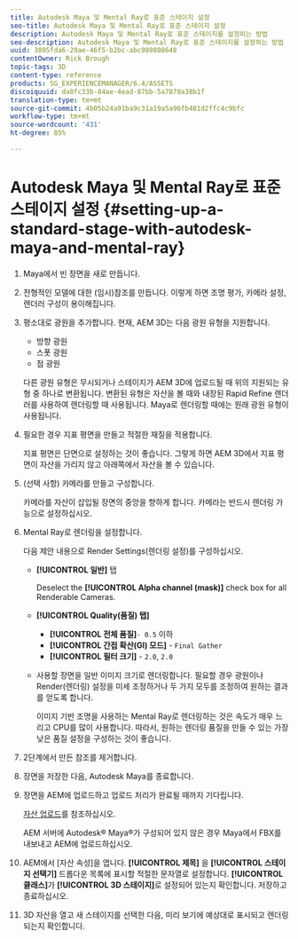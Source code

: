 ```yaml
---
title: Autodesk Maya 및 Mental Ray로 표준 스테이지 설정
seo-title: Autodesk Maya 및 Mental Ray로 표준 스테이지 설정
description: Autodesk Maya 및 Mental Ray로 표준 스테이지를 설정하는 방법
seo-description: Autodesk Maya 및 Mental Ray로 표준 스테이지를 설정하는 방법
uuid: 3895fda6-29ae-46f5-b2bc-abc989808648
contentOwner: Rick Brough
topic-tags: 3D
content-type: reference
products: SG_EXPERIENCEMANAGER/6.4/ASSETS
discoiquuid: da8fc33b-84ae-4ead-87bb-5a7870a38b1f
translation-type: tm+mt
source-git-commit: 4b05b24a91ba9c31a19a5a96fb481d2ffc4c9bfc
workflow-type: tm+mt
source-wordcount: '431'
ht-degree: 85%

---
```



# Autodesk Maya 및 Mental Ray로 표준 스테이지 설정 {#setting-up-a-standard-stage-with-autodesk-maya-and-mental-ray}

1. Maya에서 빈 장면을 새로 만듭니다.
1. 전형적인 모델에 대한 (임시)참조를 만듭니다. 이렇게 하면 조명 평가, 카메라 설정, 렌더러 구성이 용이해집니다.

1. 평소대로 광원을 추가합니다. 현재, AEM 3D는 다음 광원 유형을 지원합니다.

   * 방향 광원
   * 스폿 광원
   * 점 광원

   다른 광원 유형은 무시되거나 스테이지가 AEM 3D에 업로드될 때 위의 지원되는 유형 중 하나로 변환됩니다. 변환된 유형은 자산을 볼 때와 내장된 Rapid Refine 렌더러를 사용하여 렌더링할 때 사용됩니다. Maya로 렌더링할 때에는 원래 광원 유형이 사용됩니다.

1. 필요한 경우 지표 평면을 만들고 적절한 재질을 적용합니다.

   지표 평면은 단면으로 설정하는 것이 좋습니다. 그렇게 하면 AEM 3D에서 지표 평면이 자산을 가리지 않고 아래쪽에서 자산을 볼 수 있습니다.

1. (선택 사항) 카메라를 만들고 구성합니다.

   카메라를 자산이 삽입될 장면의 중앙을 향하게 합니다. 카메라는 반드시 렌더링 가능으로 설정하십시오.

1. Mental Ray로 렌더링을 설정합니다.

   다음 제안 내용으로 Render Settings(렌더링 설정)를 구성하십시오.

   * **[!UICONTROL 일반]** 탭

      Deselect the **[!UICONTROL Alpha channel (mask)]** check box for all Renderable Cameras.

   * **[!UICONTROL Quality(품질) 탭]**

      * **[!UICONTROL 전체 품질]**`- 0.5` 이하
      * **[!UICONTROL 간접 확산(GI) 모드]** - `Final Gather`
      * **[!UICONTROL 필터 크기]** - `2.0`, `2.0`
   * 사용할 장면을 일반 이미지 크기로 렌더링합니다. 필요할 경우 광원이나 Render(렌더링) 설정을 미세 조정하거나 두 가지 모두를 조정하여 원하는 결과를 얻도록 합니다.

      이미지 기반 조명을 사용하는 Mental Ray로 렌더링하는 것은 속도가 매우 느리고 CPU를 많이 사용합니다. 따라서, 원하는 렌더링 품질을 만들 수 있는 가장 낮은 품질 설정을 구성하는 것이 좋습니다.


1. 2단계에서 만든 참조를 제거합니다.

1. 장면을 저장한 다음, Autodesk Maya를 종료합니다.
1. 장면을 AEM에 업로드하고 업로드 처리가 완료될 때까지 기다립니다.

   [자산 업로드](managing-assets-touch-ui.md#uploading-assets)를 참조하십시오.

   AEM 서버에 Autodesk® Maya®가 구성되어 있지 않은 경우 Maya에서 FBX를 내보내고 AEM에 업로드하십시오.

1. AEM에서 [자산 속성]을 엽니다. **[!UICONTROL 제목]** 을 **[!UICONTROL 스테이지 선택기]** 드롭다운 목록에 표시할 적절한 문자열로 설정합니다. **[!UICONTROL 클래스]**&#x200B;가 **[!UICONTROL 3D 스테이지]**&#x200B;로 설정되어 있는지 확인합니다. 저장하고 종료하십시오.
1. 3D 자산을 열고 새 스테이지를 선택한 다음, 미리 보기에 예상대로 표시되고 렌더링되는지 확인합니다.


